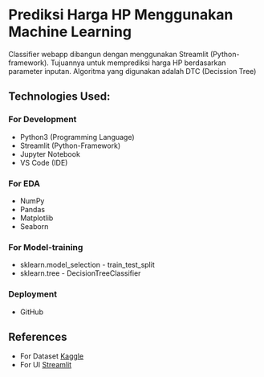 # **Prediksi Harga HP Menggunakan Machine Learning**

Classifier webapp dibangun dengan menggunakan Streamlit (Python-framework). Tujuannya untuk memprediksi harga HP berdasarkan parameter inputan. Algoritma yang digunakan adalah DTC (Decission Tree)


## **Technologies Used:**

### For Development
* Python3 (Programming Language)
* Streamlit (Python-Framework)
* Jupyter Notebook
* VS Code (IDE)

### For EDA
* NumPy
* Pandas
* Matplotlib
* Seaborn

### For Model-training
* sklearn.model_selection - train_test_split
* sklearn.tree - DecisionTreeClassifier


### Deployment
* GitHub

## References
* For Dataset [Kaggle](https://www.kaggle.com/uciml/pima-indians-diabetes-database)
* For UI [Streamlit](https://streamlit.io/)

